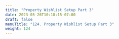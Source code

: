 ```yaml
---
title: "Property Wishlist Setup Part 3"
date: 2023-05-26T10:18:15-07:00
draft: false
menuTitle: "124. Property Wishlist Setup Part 3"
weight: 124
---
```


